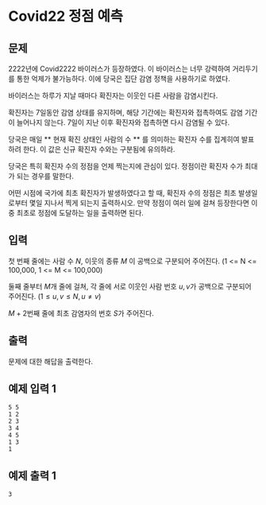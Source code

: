# Covid22 정점 예측

## 문제


2222년에 Covid2222 바이러스가 등장하였다. 이 바이러스는 너무 강력하여 거리두기를 통한 억제가 불가능하다. 이에 당국은 집단 감염 정책을 사용하기로 하였다.

바이러스는 하루가 지날 때마다 확진자는 이웃인 다른 사람을 감염시킨다.

확진자는 7일동안 감염 상태를 유지하며, 해당 기간에는 확진자와 접촉하여도 감염 기간이 늘어나지 않는다. 7일이 지난 이후 확진자와 접촉하면 다시 감염될 수 있다.

당국은 매일 ** 현재 확진 상태인 사람의 수 ** 를 의미하는 확진자 수를 집계히여 발표하려 한다. 이 값은 신규 확진자 수와는 구분됨에 유의하라.

당국은 특히 확진자 수의 정점을 언제 찍는지에 관심이 있다. 정점이란 확진자 수가 최대가 되는 경우를 말한다.

어떤 시점에 국가에 최초 확진자가 발생하였다고 할 때, 확진자 수의 정점은 최초 발생일로부터 몇일 지나서 찍게 되는지 출력하시오.
만약 정점이 여러 일에 걸쳐 등장한다면 이중 최초로 정점에 도달하는 일을 출력하면 된다.

## 입력

첫 번째 줄에는 사람 수 $N$, 이웃의 종류 $M$ 이 공백으로 구분되어 주어진다. (1 <= N <= 100,000, 1 <= M <= 100,000)

둘째 줄부터 $M$개 줄에 걸쳐, 각 줄에 서로 이웃인 사람 번호 $u, v$가 공백으로 구분되어 주어진다. $(1 \leq u, v \leq N, u \not = v)$

$M+2$번째 줄에 최초 감염자의 번호 $S$가 주어진다.

## 출력

문제에 대한 해답을 출력한다.

## 예제 입력 1

```
5 5
1 2
2 3
3 4
4 5
1 3
1
```

## 예제 출력 1

```
3
```
